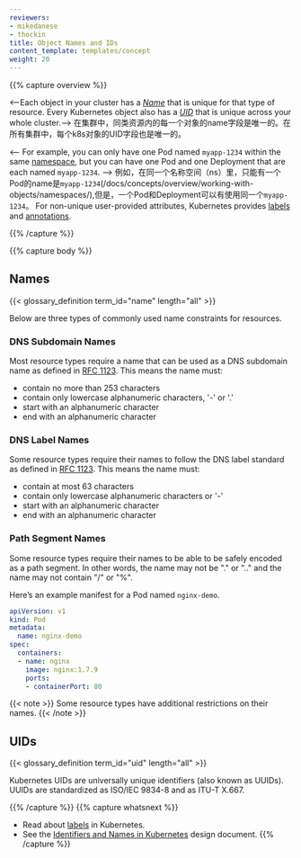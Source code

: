 ```yaml
---
reviewers:
- mikedanese
- thockin
title: Object Names and IDs
content_template: templates/concept
weight: 20
---
```


{{% capture overview %}}

<--Each object in your cluster has a [_Name_](#names) that is unique for that type of resource.
Every Kubernetes object also has a [_UID_](#uids) that is unique across your whole cluster.-->
在集群中，同类资源内的每一个对象的name字段是唯一的。在所有集群中，每个k8s对象的UID字段也是唯一的。


<-- For example, you can only have one Pod named `myapp-1234` within the same [namespace](/docs/concepts/overview/working-with-objects/namespaces/), but you can have one Pod and one Deployment that are each named `myapp-1234`. -->
例如，在同一个名称空间（ns）里，只能有一个Pod的name是`myapp-1234`(/docs/concepts/overview/working-with-objects/namespaces/),但是，一个Pod和Deployment可以有使用同一个`myapp-1234`。
For non-unique user-provided attributes, Kubernetes provides [labels](/docs/concepts/overview/working-with-objects/labels/) and [annotations](/docs/concepts/overview/working-with-objects/annotations/).

{{% /capture %}}

{{% capture body %}}

## Names

{{< glossary_definition term_id="name" length="all" >}}

Below are three types of commonly used name constraints for resources.

### DNS Subdomain Names

Most resource types require a name that can be used as a DNS subdomain name
as defined in [RFC 1123](https://tools.ietf.org/html/rfc1123).
This means the name must:

- contain no more than 253 characters
- contain only lowercase alphanumeric characters, '-' or '.'
- start with an alphanumeric character
- end with an alphanumeric character

### DNS Label Names

Some resource types require their names to follow the DNS
label standard as defined in [RFC 1123](https://tools.ietf.org/html/rfc1123).
This means the name must:

- contain at most 63 characters
- contain only lowercase alphanumeric characters or '-'
- start with an alphanumeric character
- end with an alphanumeric character

### Path Segment Names

Some resource types require their names to be able to be safely encoded as a
path segment. In other words, the name may not be "." or ".." and the name may
not contain "/" or "%".

Here’s an example manifest for a Pod named `nginx-demo`.

```yaml
apiVersion: v1
kind: Pod
metadata:
  name: nginx-demo
spec:
  containers:
  - name: nginx
    image: nginx:1.7.9
    ports:
    - containerPort: 80
```


{{< note >}}
Some resource types have additional restrictions on their names.
{{< /note >}}

## UIDs

{{< glossary_definition term_id="uid" length="all" >}}

Kubernetes UIDs are universally unique identifiers (also known as UUIDs).
UUIDs are standardized as ISO/IEC 9834-8 and as ITU-T X.667.

{{% /capture %}}
{{% capture whatsnext %}}
* Read about [labels](/docs/concepts/overview/working-with-objects/labels/) in Kubernetes.
* See the [Identifiers and Names in Kubernetes](https://git.k8s.io/community/contributors/design-proposals/architecture/identifiers.md) design document.
{{% /capture %}}
